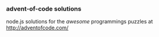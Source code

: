 ### advent-of-code solutions

node.js solutions for the *awesome* programmings puzzles at http://adventofcode.com/

